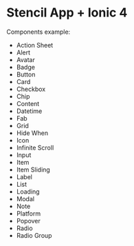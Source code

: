 # Stencil App + Ionic 4

Components example:

- Action Sheet
- Alert
- Avatar
- Badge
- Button
- Card
- Checkbox
- Chip
- Content
- Datetime
- Fab
- Grid
- Hide When
- Icon
- Infinite Scroll
- Input
- Item
- Item Sliding
- Label
- List
- Loading
- Modal
- Note
- Platform
- Popover
- Radio
- Radio Group
